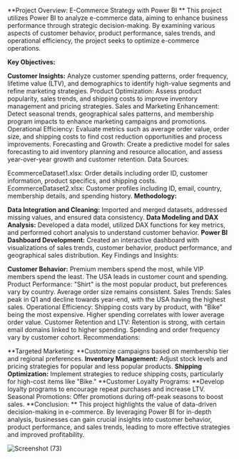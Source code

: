 **Project Overview: E-Commerce Strategy with Power BI
**
This project utilizes Power BI to analyze e-commerce data, aiming to enhance business performance through strategic decision-making. By examining various aspects of customer behavior, product performance, sales trends, and operational efficiency, the project seeks to optimize e-commerce operations.

**Key Objectives:**

**Customer Insights:** Analyze customer spending patterns, order frequency, lifetime value (LTV), and demographics to identify high-value segments and refine marketing strategies.
Product Optimization: Assess product popularity, sales trends, and shipping costs to improve inventory management and pricing strategies.
Sales and Marketing Enhancement: Detect seasonal trends, geographical sales patterns, and membership program impacts to enhance marketing campaigns and promotions.
Operational Efficiency: Evaluate metrics such as average order value, order size, and shipping costs to find cost reduction opportunities and process improvements.
Forecasting and Growth: Create a predictive model for sales forecasting to aid inventory planning and resource allocation, and assess year-over-year growth and customer retention.
Data Sources:

EcommerceDataset1.xlsx: Order details including order ID, customer information, product specifics, and shipping costs.
EcommerceDataset2.xlsx: Customer profiles including ID, email, country, membership details, and spending history.
**Methodology:**

**Data Integration and Cleaning:** Imported and merged datasets, addressed missing values, and ensured data consistency.
**Data Modeling and DAX Analysis:** Developed a data model, utilized DAX functions for key metrics, and performed cohort analysis to understand customer behavior.
**Power BI Dashboard Development:** Created an interactive dashboard with visualizations of sales trends, customer behavior, product performance, and geographical sales distribution.
Key Findings and Insights:

**Customer Behavior:** Premium members spend the most, while VIP members spend the least. The USA leads in customer count and spending.
Product Performance: "Shirt" is the most popular product, but preferences vary by country. Average order size remains consistent.
Sales Trends: Sales peak in Q1 and decline towards year-end, with the USA having the highest sales.
Operational Efficiency: Shipping costs vary by product, with "Bike" being the most expensive. Higher spending correlates with lower average order value.
Customer Retention and LTV: Retention is strong, with certain email domains linked to higher spending. Spending and order frequency vary by customer cohort.
Recommendations:

**Targeted Marketing: **Customize campaigns based on membership tier and regional preferences.
**Inventory Management:** Adjust stock levels and pricing strategies for popular and less popular products.
**Shipping Optimization:** Implement strategies to reduce shipping costs, particularly for high-cost items like "Bike."
**Customer Loyalty Programs: **Develop loyalty programs to encourage repeat purchases and increase LTV.
Seasonal Promotions: Offer promotions during off-peak seasons to boost sales.
**Conclusion:
**
This project highlights the value of data-driven decision-making in e-commerce. By leveraging Power BI for in-depth analysis, businesses can gain crucial insights into customer behavior, product performance, and sales trends, leading to more effective strategies and improved profitability.

![Screenshot (73)](https://github.com/user-attachments/assets/732dda86-4829-432c-88f9-67c169f8db9b)






